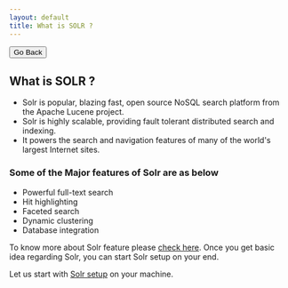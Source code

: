 ```yaml
---
layout: default
title: What is SOLR ?
---
```

<div class="backtoprevpage">
  <button id="backButton">Go Back</button>
</div>
<div class="page-title">
  <h2>What is SOLR ?</h2>
</div>
<div class="sub-section">
  <div class="section-content">
    <ul class="subinfo-badges">
      <li>Solr is popular, blazing fast, open source NoSQL search platform from the Apache Lucene project.</li>
      <li>Solr is highly scalable, providing fault tolerant distributed search and indexing.</li>
      <li>It powers the search and navigation features of many of the world's largest Internet sites.</li>
    </ul>
  </div>
  <div class="section-content">
    <div class="sub-title">
      <h3>
        <span>Some of the Major features of Solr are as below </span>
      </h3>
    </div>
    <div class="subinfo-content">
      <ul class="info-badges">
        <li>Powerful full-text search</li>
        <li>Hit highlighting</li>
        <li>Faceted search</li>
        <li>Dynamic clustering</li>
        <li>Database integration</li>
      </ul>
      <p>To know more about Solr feature please <a href="http://lucene.apache.org/solr/features.html" target="_blank">check here</a>. Once you get basic idea regarding Solr,  you can start Solr setup on your end.</p>
      <p>Let us start with <a href="solrsetup.html" target="_blank">Solr setup</a> on your machine.</p>
    </div>
  </div>
</div>  